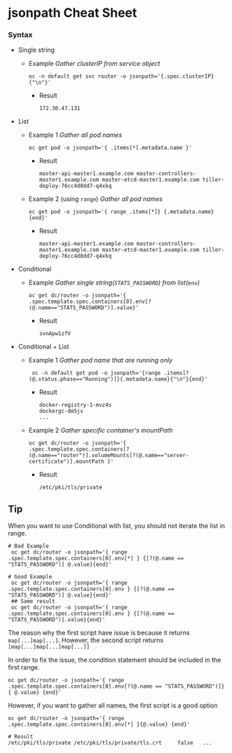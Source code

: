 # jsonpath Cheat Sheet


### Syntax

- Single string
  - Example
    *Gather clusterIP from service object*
    ```
    oc -n default get svc router -o jsonpath='{.spec.clusterIP}{"\n"}'
    ```
    - Result
      ```
      172.30.47.131
      ```
 
- List
  - Example 1
    *Gather all pod names*
    ```
    oc get pod -o jsonpath='{ .items[*].metadata.name }'
    ``` 
    - Result 
      ```
      master-api-master1.example.com master-controllers-master1.example.com master-etcd-master1.example.com tiller-deploy-76cc4d8dd7-q4xkq
      ```

  - Example 2 (using `range`)
    *Gather all pod names*
    ```
    oc get pod -o jsonpath='{ range .items[*]} {.metadata.name}{end}'
    ```
    - Result 
      ```
      master-api-master1.example.com master-controllers-master1.example.com master-etcd-master1.example.com tiller-deploy-76cc4d8dd7-q4xkq
      ```

- Conditional
  - Example
    *Gather single string(`STATS_PASSWORD`) from list(`env`)*
    ```
    oc get dc/router -o jsonpath='{ .spec.template.spec.containers[0].env[?(@.name=="STATS_PASSWORD")].value}'
    ```
    - Result
      ```
      svnApw1zfV
      ```

- Conditional + List
  - Example 1
    *Gather pod name that are running only*
    ```
     oc -n default get pod -o jsonpath='{range .items[?(@.status.phase=="Running")]}{.metadata.name}{"\n"}{end}' 
    ```
    - Result  
      ```
      docker-registry-1-mvz4s
      dockergc-dm5jv
      ...
  - Example 2 
    *Gather specific container's mountPath*
    ```
    oc get dc/router -o jsonpath='{ .spec.template.spec.containers[?(@.name=="router")].volumeMounts[?(@.name=="server-certificate")].mountPath }'
    ```
    - Result
      ```
      /etc/pki/tls/private
      ```


## Tip
When you want to use Conditional with list, you should not iterate the list in range.

```
# Bad Example
 oc get dc/router -o jsonpath='{ range .spec.template.spec.containers[0].env[*] } {[?(@.name == "STATS_PASSWORD")] @.value}{end}'

# Good Example
 oc get dc/router -o jsonpath='{ range .spec.template.spec.containers[0].env } {[?(@.name == "STATS_PASSWORD")] @.value}{end}'
 ## Same result
 oc get dc/router -o jsonpath='{ range .spec.template.spec.containers[0].env } {[?(@.name == "STATS_PASSWORD")].value}{end}'
```

The reason why the first script have issue is because it returns `map[...]map[...]`. However, the second script returns `[map[...]map[...]map[...]]`

In order to fix the issue, the condition statement should be included in the first range.

```
oc get dc/router -o jsonpath='{ range .spec.template.spec.containers[0].env[?(@.name == "STATS_PASSWORD")]} { @.value} {end}'
```

However, if you want to gather all names, the first script is a good option

```
oc get dc/router -o jsonpath='{ range .spec.template.spec.containers[0].env[*] }{@.value} {end}'

# Result
/etc/pki/tls/private /etc/pki/tls/private/tls.crt     false   ...
```

